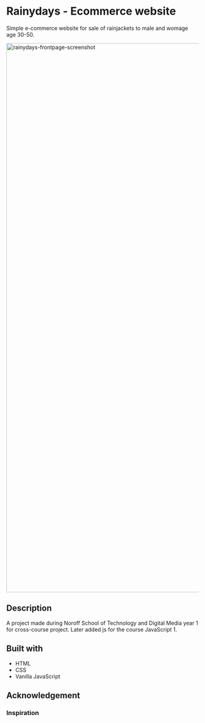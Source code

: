 # Rainydays - Ecommerce website
Simple e-commerce website for sale of rainjackets to male and womage age 30-50.

<img width="1440" alt="rainydays-frontpage-screenshot" src="https://user-images.githubusercontent.com/96269610/206461194-9f75b4bd-7c3e-404b-a9d9-9fb7f8cfefc9.png">

## Description
A project made during Noroff School of Technology and Digital Media year 1 for cross-course project. Later added js for the course JavaScript 1.

## Built with
+ HTML
+ CSS
+ Vanilla JavaScript

## Acknowledgement
### Inspiration
